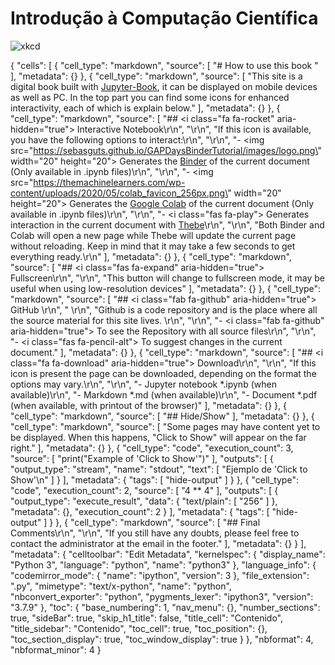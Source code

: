 # Introdução à Computação Científica

![xkcd](log_ICC.png)



{
 "cells": [
  {
   "cell_type": "markdown",
   "source": [
    "# How to use this book "
   ],
   "metadata": {}
  },
  {
   "cell_type": "markdown",
   "source": [
    "This site is a digital book built with [Jupyter-Book](https://jupyterbook.org/intro.html), it can be displayed on mobile devices as well as PC. In the top part you can find some icons for enhanced interactivity, each of which is explain below."
   ],
   "metadata": {}
  },
  {
   "cell_type": "markdown",
   "source": [
    "## <i class=\"fa fa-rocket\" aria-hidden=\"true\"></i> Interactive Notebook\r\n",
    "\r\n",
    "If this icon is available, you have the following options to interact:\r\n",
    "\r\n",
    "- <img src=\"https://sebasguts.github.io/GAPDaysBinderTutorial/images/logo.png\"  width=\"20\" height=\"20\"> Generates the [Binder](https://mybinder.org/) of the current document (Only available in .ipynb files)\r\n",
    "\r\n",
    "- <img src=\"https://themachinelearners.com/wp-content/uploads/2020/05/colab_favicon_256px.png\"  width=\"20\" height=\"20\"> Generates the [Google Colab](https://colab.research.google.com) of the current document (Only available in .ipynb files)\r\n",
    "\r\n",
    "- <i class=\"fas fa-play\"></i> Generates interaction in the current document with [Thebe](https://github.com/executablebooks/thebe)\r\n",
    "\r\n",
    "Both Binder and Colab will open a new page while Thebe will update the current page without reloading. Keep in mind that it may take a few seconds to get everything ready.\r\n"
   ],
   "metadata": {}
  },
  {
   "cell_type": "markdown",
   "source": [
    "## <i class=\"fas fa-expand\" aria-hidden=\"true\"></i> Fullscreen\r\n",
    "\r\n",
    "This button will change to fullscreen mode, it may be useful when using low-resolution devices"
   ],
   "metadata": {}
  },
  {
   "cell_type": "markdown",
   "source": [
    "## <i class=\"fab fa-github\" aria-hidden=\"true\"></i> GitHub \r\n",
    " \r\n",
    "Github is a code repository and is the place where all the source material for this site lives. \r\n",
    "\r\n",
    "- <i class=\"fab fa-github\" aria-hidden=\"true\"></i> To see the Repository with all source files\r\n",
    "\r\n",
    "- <i class=\"fas fa-pencil-alt\"></i> To suggest changes in the current document."
   ],
   "metadata": {}
  },
  {
   "cell_type": "markdown",
   "source": [
    "## <i class=\"fa fa-download\" aria-hidden=\"true\"></i> Download\r\n",
    "\r\n",
    "If this icon is present the page can be downloaded, depending on the format the options may vary.\r\n",
    "\r\n",
    "- Jupyter notebook *.ipynb (when available)\r\n",
    "- Markdown *.md (when available)\r\n",
    "- Document *.pdf (when available, with printout of the browser)"
   ],
   "metadata": {}
  },
  {
   "cell_type": "markdown",
   "source": [
    "## Hide/Show"
   ],
   "metadata": {}
  },
  {
   "cell_type": "markdown",
   "source": [
    "Some pages may have content yet to be displayed.  When this happens, \"Click to Show\" will appear on the far right."
   ],
   "metadata": {}
  },
  {
   "cell_type": "code",
   "execution_count": 3,
   "source": [
    "print(\"Example of 'Click to Show'\")"
   ],
   "outputs": [
    {
     "output_type": "stream",
     "name": "stdout",
     "text": [
      "Ejemplo de 'Click to Show'\n"
     ]
    }
   ],
   "metadata": {
    "tags": [
     "hide-output"
    ]
   }
  },
  {
   "cell_type": "code",
   "execution_count": 2,
   "source": [
    "4 ** 4"
   ],
   "outputs": [
    {
     "output_type": "execute_result",
     "data": {
      "text/plain": [
       "256"
      ]
     },
     "metadata": {},
     "execution_count": 2
    }
   ],
   "metadata": {
    "tags": [
     "hide-output"
    ]
   }
  },
  {
   "cell_type": "markdown",
   "source": [
    "## Final Comments\r\n",
    "\r\n",
    "If you still have any doubts, please feel free to contact the administrator at the email in the footer."
   ],
   "metadata": {}
  }
 ],
 "metadata": {
  "celltoolbar": "Edit Metadata",
  "kernelspec": {
   "display_name": "Python 3",
   "language": "python",
   "name": "python3"
  },
  "language_info": {
   "codemirror_mode": {
    "name": "ipython",
    "version": 3
   },
   "file_extension": ".py",
   "mimetype": "text/x-python",
   "name": "python",
   "nbconvert_exporter": "python",
   "pygments_lexer": "ipython3",
   "version": "3.7.9"
  },
  "toc": {
   "base_numbering": 1,
   "nav_menu": {},
   "number_sections": true,
   "sideBar": true,
   "skip_h1_title": false,
   "title_cell": "Contenido",
   "title_sidebar": "Contenido",
   "toc_cell": true,
   "toc_position": {},
   "toc_section_display": true,
   "toc_window_display": true
  }
 },
 "nbformat": 4,
 "nbformat_minor": 4
}

